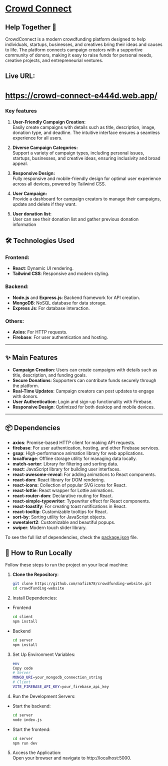 <a href="https://crowd-connect-e444d.web.app/"><h1>Crowd Connect</h1></a>

## Help Together 🤝
<p>CrowdConnect is a modern crowdfunding platform designed to help individuals, startups, businesses, and creatives bring their ideas and causes to life. The platform connects campaign creators with a supportive community of donors, making it easy to raise funds for personal needs, creative projects, and entrepreneurial ventures.</p>

<h2>Live URL:<a href="https://crowd-connect-e444d.web.app/"><h3>https://crowd-connect-e444d.web.app/</h3></a></h2>

<h3>Key features </h3>
<ol>
    <li><p><strong>User-Friendly Campaign Creation:</strong> <br/>
    Easily create campaigns with details such as title, description, image, donation type, and deadline. The intuitive interface ensures a seamless experience for all users.
    </p></li>
    <li><p><strong>Diverse Campaign Categories:</strong> <br/>
    Support a variety of campaign types, including personal issues, startups, businesses, and creative ideas, ensuring inclusivity and broad appeal.
    </p></li>
    <li><p><strong>Responsive Design:</strong> <br/>
    Fully responsive and mobile-friendly design for optimal user experience across all devices, powered by Tailwind CSS.
    </p></li>
    <li><p><strong>User Campaign:</strong> <br/>
    Provide a dashboard for campaign creators to manage their campaigns, update and delete if they want.
    </p></li>
    <li><p><strong>User donation list:</strong> <br/>
    User can see their donation list and gather previous donation information
    </p></li>
    
</ol>

## 🛠️ Technologies Used  

### Frontend:  
- **React**: Dynamic UI rendering.  
- **Tailwind CSS**: Responsive and modern styling.  

### Backend:  
- **Node.js** and **Express.js**: Backend framework for API creation.  
- **MongoDB**: NoSQL database for data storage.  
- **Express Js**: For database interaction.  

### Others:  
- **Axios**: For HTTP requests. 
- **Firebase**: For user authentication and hosting.  

---

## ✨ Main Features  
- **Campaign Creation**: Users can create campaigns with details such as title, description, and funding goals.  
- **Secure Donations**: Supporters can contribute funds securely through the platform.  
- **Real-Time Updates**: Campaign creators can post updates to engage with donors.  
- **User Authentication**: Login and sign-up functionality with Firebase.  
- **Responsive Design**: Optimized for both desktop and mobile devices.  

---


## 📦 Dependencies
- **axios**: Promise-based HTTP client for making API requests.  
- **firebase**: For user authentication, hosting, and other Firebase services.  
- **gsap**: High-performance animation library for web applications.  
- **localforage**: Offline storage utility for managing data locally.  
- **match-sorter**: Library for filtering and sorting data.  
- **react**: JavaScript library for building user interfaces.  
- **react-awesome-reveal**: For adding animations to React components.  
- **react-dom**: React library for DOM rendering.  
- **react-icons**: Collection of popular SVG icons for React.  
- **react-lottie**: React wrapper for Lottie animations.  
- **react-router-dom**: Declarative routing for React.  
- **react-simple-typewriter**: Typewriter effect for React components.  
- **react-toastify**: For creating toast notifications in React.  
- **react-tooltip**: Customizable tooltips for React.  
- **sort-by**: Sorting utility for JavaScript objects.  
- **sweetalert2**: Customizable and beautiful popups.  
- **swiper**: Modern touch slider library.

To see the full list of dependencies, check the [package.json](./package.json) file. 


## 🚀 How to Run Locally  

Follow these steps to run the project on your local machine:  

1. **Clone the Repository**:  
   ```bash  
   git clone https://github.com/nafiz678/crowdfunding-website.git  
   cd crowdfunding-website


2. Install Dependencies:
- Frontend
    ```bash
    cd client
    npm install

- Backend
    ```bash
    cd server
    npm install


3. Set Up Environment Variables:
    ```bash
    env
    Copy code
    # Server  
    MONGO_URI=your_mongodb_connection_string
    # Client  
    VITE_FIREBASE_API_KEY=your_firebase_api_key

4. Run the Development Servers:
- Start the backend:
    ```bash
    cd server
    node index.js

- Start the frontend:
    ```bash
    cd server
    npm run dev

5. Access the Application: </br>
Open your browser and navigate to http://localhost:5000.